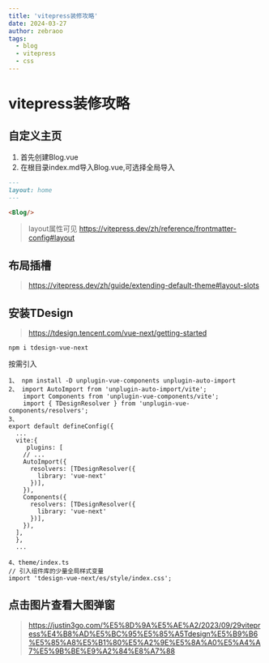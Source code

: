 ```yaml
---
title: 'vitepress装修攻略'
date: 2024-03-27
author: zebraoo
tags:
  - blog
  - vitepress
  - css
---
```

# vitepress装修攻略

## 自定义主页
1. 首先创建Blog.vue
2. 在根目录index.md导入Blog.vue,可选择全局导入

```markdown
---
layout: home
---

<Blog/>
```
> layout属性可见 https://vitepress.dev/zh/reference/frontmatter-config#layout

## 布局插槽
> https://vitepress.dev/zh/guide/extending-default-theme#layout-slots

## 安装TDesign
> https://tdesign.tencent.com/vue-next/getting-started

```
npm i tdesign-vue-next
```

按需引入
```
1、 npm install -D unplugin-vue-components unplugin-auto-import
2、 import AutoImport from 'unplugin-auto-import/vite';
    import Components from 'unplugin-vue-components/vite';
    import { TDesignResolver } from 'unplugin-vue-components/resolvers';
3、
export default defineConfig({
  ...
  vite:{
     plugins: [
    // ...
    AutoImport({
      resolvers: [TDesignResolver({
        library: 'vue-next'
      })],
    }),
    Components({
      resolvers: [TDesignResolver({
        library: 'vue-next'
      })],
    }),
  ],
  },
  ...

4、theme/index.ts
// 引入组件库的少量全局样式变量
import 'tdesign-vue-next/es/style/index.css';

```

## 点击图片查看大图弹窗
> https://justin3go.com/%E5%8D%9A%E5%AE%A2/2023/09/29vitepress%E4%B8%AD%E5%BC%95%E5%85%A5Tdesign%E5%B9%B6%E5%85%A8%E5%B1%80%E5%A2%9E%E5%8A%A0%E5%A4%A7%E5%9B%BE%E9%A2%84%E8%A7%88